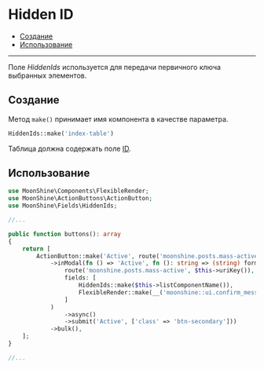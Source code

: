 # Hidden ID

- [Создание](#make)
- [Использование](#use)

---

Поле _HiddenIds_ используется для передачи первичного ключа выбранных элементов.

<a name="make"></a>
## Создание

Метод `make()` принимает имя компонента в качестве параметра.

```php
HiddenIds::make('index-table')
```

Таблица должна содержать поле [ID](/docs/{{version}}/fields/id).

<a name="use"></a>
## Использование

```php
use MoonShine\Components\FlexibleRender;
use MoonShine\ActionButtons\ActionButton;
use MoonShine\Fields\HiddenIds;

//...

public function buttons(): array
{
    return [
        ActionButton::make('Active', route('moonshine.posts.mass-active', $this->uriKey()))
            ->inModal(fn () => 'Active', fn (): string => (string) form(
                route('moonshine.posts.mass-active', $this->uriKey()),
                fields: [
                    HiddenIds::make($this->listComponentName()),
                    FlexibleRender::make(__('moonshine::ui.confirm_message')),
                ]
            )
                ->async()
                ->submit('Active', ['class' => 'btn-secondary']))
            ->bulk(),
    ];
}

//...
```
